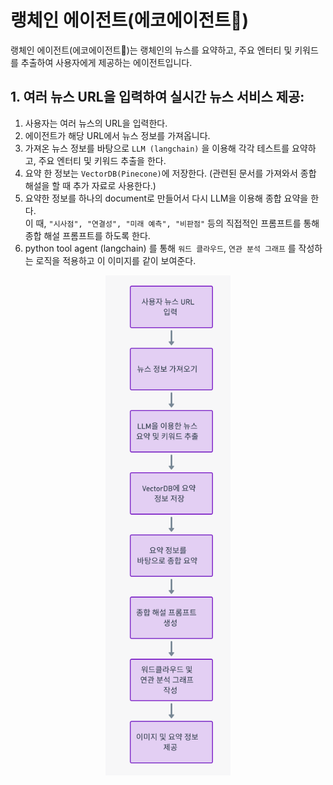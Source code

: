 # 랭체인 에이전트(에코에이전트🧐)
랭체인 에이전트(에코에이전트🧐)는 랭체인의 뉴스를 요약하고, 주요 엔터티 및 키워드를 추출하여 사용자에게 제공하는 에이전트입니다.


## 1. 여러 뉴스 URL을 입력하여 실시간 뉴스 서비스 제공:

1. 사용자는 여러 뉴스의 URL을 입력한다. <br/>
2. 에이전트가 해당 URL에서 뉴스 정보를 가져옵니다. <br/>
3. 가져온 뉴스 정보를 바탕으로 `LLM (langchain)` 을 이용해 각각 테스트를 요약하고, 주요 엔터티 및 키워드 추출을 한다. <br/>
4. 요약 한 정보는 `VectorDB(Pinecone)`에 저장한다. (관련된 문서를 가져와서 종합 해설을 할 때 추가 자료로 사용한다.) <br/>
5. 요약한 정보를 하나의 document로 만들어서 다시 LLM을 이용해 종합 요약을 한다. <br/> 이 때, `"시사점", "연결성", "미래 예측", "비판점"` 등의 직접적인 프롬프트를 통해 종합 해설 프롬프트를 하도록 한다.<br/>
6. python tool agent (langchain) 를 통해 `워드 클라우드`, `연관 분석 그래프` 를 작성하는 로직을 적용하고 이 이미지를 같이 보여준다. <br/>


<p align="center">
  <img src="./utils/img/archi.png" alt="archi" width="200", height="800"/>
</p>
